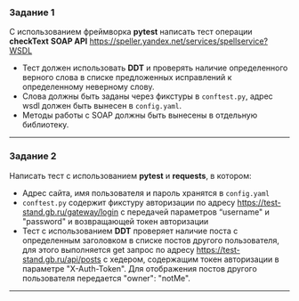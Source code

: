 ### Задание 1
С использованием фреймворка **pytest** написать тест операции **checkText** **SOAP API** https://speller.yandex.net/services/spellservice?WSDL
- Тест должен использовать **DDT** и проверять наличие определенного верного слова в списке предложенных исправлений 
  к определенному неверному слову.
- Слова должны быть заданы через фикстуры в `conftest.py`, адрес wsdl должен быть вынесен в `config.yaml`.
- Методы работы с SOAP должны быть вынесены в отдельную библиотеку.
---
### Задание 2
Написать тест с использованием **pytest** и **requests**, в котором:
- Адрес сайта, имя пользователя и пароль хранятся в `config.yaml`
- `conftest.py` содержит фикстуру авторизации по адресу https://test-stand.gb.ru/gateway/login с передачей 
  параметров “username" и "password" и возвращающей токен авторизации 
- Тест с использованием **DDT** проверяет наличие поста с определенным заголовком в списке постов другого 
  пользователя, для этого выполняется get запрос по адресу https://test-stand.gb.ru/api/posts c хедером, содержащим 
  токен авторизации в параметре "X-Auth-Token". Для отображения постов другого пользователя передается "owner": "notMe".
---